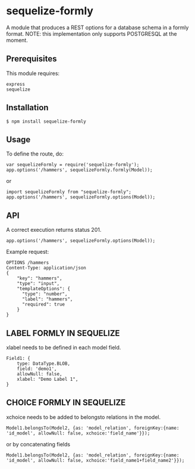 # sequelize-formly

A module that produces a REST options for a database schema in a formly format.
NOTE: this implementation only supports POSTGRESQL at the moment.

## Prerequisites
This module requires:

    express
    sequelize

## Installation

```
$ npm install sequelize-formly
```

## Usage

To define the route, do:

```
var sequelizeFormly = require('sequelize-formly');
app.options('/hammers', sequelizeFormly.formly(Model));
```

or
```
import sequelizeFormly from "sequelize-formly";
app.options('/hammers', sequelizeFormly.options(Model));
```

## API

A correct execution returns status 201.
```
app.options('/hammers', sequelizeFormly.options(Model));
```

Example request:
```
OPTIONS /hammers
Content-Type: application/json
{
    "key": "hammers",
    "type": "input",
    "templateOptions": {
      "type": "number",
      "label": "hammers",
      "required": true
    }
}
```

## LABEL FORMLY IN SEQUELIZE

xlabel needs to be defined in each model field.

```
Field1: {
    type: DataType.BLOB,
    field: 'demo1',
    allowNull: false,
    xlabel: "Demo Label 1",
}
```

## CHOICE FORMLY IN SEQUELIZE

xchoice needs to be added to belongsto relations in the model.

```
Model1.belongsTo(Model2, {as: 'model_relation', foreignKey:{name: 'id_model', allowNull: false, xchoice:'field_name'}});
```

or by concatenating fields

```
Model1.belongsTo(Model2, {as: 'model_relation', foreignKey:{name: 'id_model', allowNull: false, xchoice:'field_name1+field_name2'}});
```
